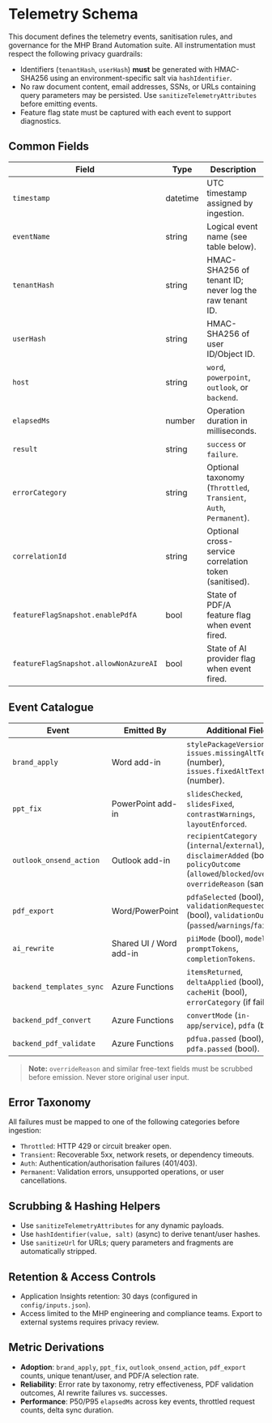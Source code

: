 # Telemetry Schema

This document defines the telemetry events, sanitisation rules, and governance for the MHP Brand Automation suite. All instrumentation must respect the following privacy guardrails:

- Identifiers (`tenantHash`, `userHash`) **must** be generated with HMAC-SHA256 using an environment-specific salt via `hashIdentifier`.
- No raw document content, email addresses, SSNs, or URLs containing query parameters may be persisted. Use `sanitizeTelemetryAttributes` before emitting events.
- Feature flag state must be captured with each event to support diagnostics.

## Common Fields

| Field                                 | Type     | Description                                                        |
| ------------------------------------- | -------- | ------------------------------------------------------------------ |
| `timestamp`                           | datetime | UTC timestamp assigned by ingestion.                               |
| `eventName`                           | string   | Logical event name (see table below).                              |
| `tenantHash`                          | string   | HMAC-SHA256 of tenant ID; never log the raw tenant ID.             |
| `userHash`                            | string   | HMAC-SHA256 of user ID/Object ID.                                  |
| `host`                                | string   | `word`, `powerpoint`, `outlook`, or `backend`.                     |
| `elapsedMs`                           | number   | Operation duration in milliseconds.                                |
| `result`                              | string   | `success` or `failure`.                                            |
| `errorCategory`                       | string   | Optional taxonomy (`Throttled`, `Transient`, `Auth`, `Permanent`). |
| `correlationId`                       | string   | Optional cross-service correlation token (sanitised).              |
| `featureFlagSnapshot.enablePdfA`      | bool     | State of PDF/A feature flag when event fired.                      |
| `featureFlagSnapshot.allowNonAzureAI` | bool     | State of AI provider flag when event fired.                        |

## Event Catalogue

| Event                    | Emitted By              | Additional Fields                                                                                                                                      |
| ------------------------ | ----------------------- | ------------------------------------------------------------------------------------------------------------------------------------------------------ |
| `brand_apply`            | Word add-in             | `stylePackageVersion`, `issues.missingAltText` (number), `issues.fixedAltText` (number).                                                               |
| `ppt_fix`                | PowerPoint add-in       | `slidesChecked`, `slidesFixed`, `contrastWarnings`, `layoutEnforced`.                                                                                  |
| `outlook_onsend_action`  | Outlook add-in          | `recipientCategory` (`internal`/`external`), `disclaimerAdded` (bool), `policyOutcome` (`allowed`/`blocked`/`override`), `overrideReason` (sanitised). |
| `pdf_export`             | Word/PowerPoint         | `pdfaSelected` (bool), `validationRequested` (bool), `validationOutcome` (`passed`/`warnings`/`failed`).                                               |
| `ai_rewrite`             | Shared UI / Word add-in | `piiMode` (bool), `modelId`, `promptTokens`, `completionTokens`.                                                                                       |
| `backend_templates_sync` | Azure Functions         | `itemsReturned`, `deltaApplied` (bool), `cacheHit` (bool), `errorCategory` (if failure).                                                               |
| `backend_pdf_convert`    | Azure Functions         | `convertMode` (`in-app`/`service`), `pdfa` (bool).                                                                                                     |
| `backend_pdf_validate`   | Azure Functions         | `pdfua.passed` (bool), `pdfa.passed` (bool).                                                                                                           |

> **Note:** `overrideReason` and similar free-text fields must be scrubbed before emission. Never store original user input.

## Error Taxonomy

All failures must be mapped to one of the following categories before ingestion:

- `Throttled`: HTTP 429 or circuit breaker open.
- `Transient`: Recoverable 5xx, network resets, or dependency timeouts.
- `Auth`: Authentication/authorisation failures (401/403).
- `Permanent`: Validation errors, unsupported operations, or user cancellations.

## Scrubbing & Hashing Helpers

- Use `sanitizeTelemetryAttributes` for any dynamic payloads.
- Use `hashIdentifier(value, salt)` (async) to derive tenant/user hashes.
- Use `sanitizeUrl` for URLs; query parameters and fragments are automatically stripped.

## Retention & Access Controls

- Application Insights retention: 30 days (configured in `config/inputs.json`).
- Access limited to the MHP engineering and compliance teams. Export to external systems requires privacy review.

## Metric Derivations

- **Adoption**: `brand_apply`, `ppt_fix`, `outlook_onsend_action`, `pdf_export` counts, unique tenant/user, and PDF/A selection rate.
- **Reliability**: Error rate by taxonomy, retry effectiveness, PDF validation outcomes, AI rewrite failures vs. successes.
- **Performance**: P50/P95 `elapsedMs` across key events, throttled request counts, delta sync duration.
